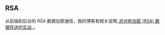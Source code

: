 ## RSA
从前端到后台的 RSA 数据加密通信，我的博客有相关说明_[非对称加密 (RSA) 数据传送的实战](https://zetaoyang.github.io/post/2016/10/06/rsa.html)_。
